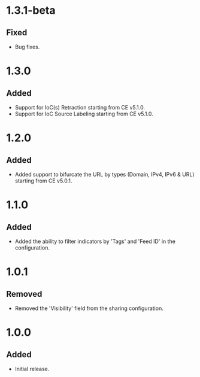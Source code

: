# 1.3.1-beta
## Fixed
- Bug fixes.

# 1.3.0
## Added
- Support for IoC(s) Retraction starting from CE v5.1.0.
- Support for IoC Source Labeling starting from CE v5.1.0.

# 1.2.0
## Added
- Added support to bifurcate the URL by types (Domain, IPv4, IPv6 & URL) starting from CE v5.0.1.

# 1.1.0
## Added
- Added the ability to filter indicators by 'Tags' and 'Feed ID' in the configuration.

# 1.0.1
## Removed
- Removed the 'Visibility' field from the sharing configuration.

# 1.0.0
## Added
- Initial release.